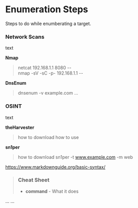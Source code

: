 # Enumeration Steps
Steps to do while enumberating a target. 

### Network Scans
text

**Nmap**
> netcat 192.168.1.1 8080 --  
> nmap -sV -sC -p- 192.168.1.1 --  
> 




**DnsEnum**
> dnsenum -v example.com 
...

### OSINT
text

**theHarvester**
> how to download
> how to use 

**sn1per**
> how to download
> sn1per -t www.example.com -m web
> 
https://www.markdownguide.org/basic-syntax/

> ### Cheat Sheet
> - **command** - What it does
> 
...
...
